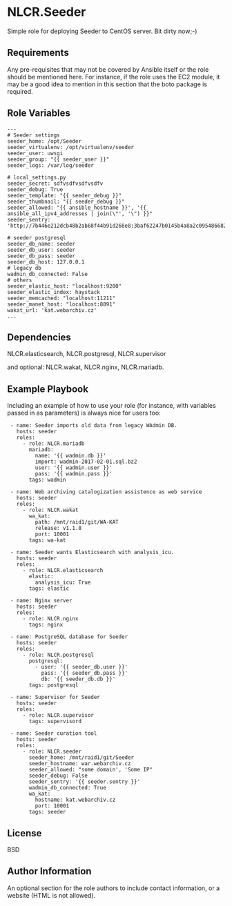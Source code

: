 NLCR.Seeder
=========

Simple role for deploying Seeder to CentOS server. Bit dirty now;-)

Requirements
------------

Any pre-requisites that may not be covered by Ansible itself or the role should be mentioned here. For instance, if the role uses the EC2 module, it may be a good idea to mention in this section that the boto package is required.

Role Variables
--------------

```
---
# Seeder settings
seeder_home: /opt/Seeder
seeder_virtualenv: /opt/virtualenv/seeder
seeder_user: uwsgi
seeder_group: "{{ seeder_user }}"
seeder_logs: /var/log/seeder

# local_settings.py
seeder_secret: sdfvsdfvsdfvsdfv
seeder_debug: True
seeder_template: "{{ seeder_debug }}"
seeder_thumbnail: "{{ seeder_debug }}"
seeder_allowed: "{{ ansible_hostname }}', '{{ ansible_all_ipv4_addresses | join(\"', '\") }}"
seeder_sentry: 'http://7b446e212dcb48b2ab68f44b91d268e8:3baf62247b0145b4a8a2c095486682a8@10.3.0.20:9000/4'

# seeder postgresql
seeder_db_name: seeder
seeder_db_user: seeder
seeder_db_pass: seeder
seeder_db_host: 127.0.0.1
# legacy db
wadmin_db_connected: False
# others
seeder_elastic_host: "localhost:9200"
seeder_elastic_index: haystack
seeder_memcached: "localhost:11211"
seeder_manet_host: "localhost:8891"
wakat_url: 'kat.webarchiv.cz'
...
```
Dependencies
------------

NLCR.elasticsearch, NLCR.postgresql, NLCR.supervisor

and optional: NLCR.wakat, NLCR.nginx, NLCR.mariadb. 

Example Playbook
----------------

Including an example of how to use your role (for instance, with variables passed in as parameters) is always nice for users too:

```
 - name: Seeder imports old data from legacy WAdmin DB.
   hosts: seeder
   roles:
     - role: NLCR.mariadb
       mariadb:
         name: '{{ wadmin.db }}'
         import: wadmin-2017-02-01.sql.bz2
         user: '{{ wadmin.user }}'
         pass: '{{ wadmin.pass }}'
       tags: wadmin

 - name: Web archiving catalogization assistence as web service
   hosts: seeder
   roles:
     - role: NLCR.wakat
       wa_kat:
         path: /mnt/raid1/git/WA-KAT
         release: v1.1.8
         port: 10001
       tags: wa-kat

 - name: Seeder wants Elasticsearch with analysis_icu.
   hosts: seeder
   roles:
     - role: NLCR.elasticsearch
       elastic:
         analysis_icu: True
       tags: elastic

 - name: Nginx server
   hosts: seeder
   roles:
     - role: NLCR.nginx
       tags: nginx

 - name: PostgreSQL database for Seeder
   hosts: seeder
   roles:
     - role: NLCR.postgresql
       postgresql:
         - user: '{{ seeder_db.user }}'
           pass: '{{ seeder_db.pass }}'
           db: '{{ seeder_db.db }}'
       tags: postgresql

 - name: Supervisor for Seeder
   hosts: seeder
   roles:
     - role: NLCR.supervisor
       tags: supervisord

 - name: Seeder curation tool
   hosts: seeder
   roles:
     - role: NLCR.seeder
       seeder_home: /mnt/raid1/git/Seeder
       seeder_hostname: war.webarchiv.cz
       seeder_allowed: "some domain', 'Some IP"
       seeder_debug: False
       seeder_sentry: '{{ seeder.sentry }}'
       wadmin_db_connected: True
       wa_kat:
         hostname: kat.webarchiv.cz
         port: 10001
       tags: seeder
```
License
-------

BSD

Author Information
------------------

An optional section for the role authors to include contact information, or a website (HTML is not allowed).
